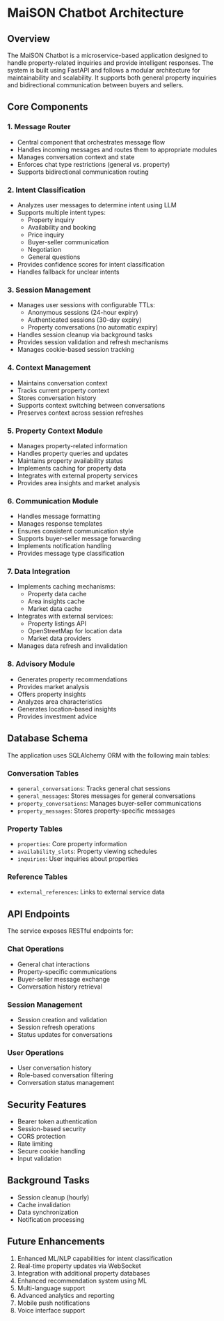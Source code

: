 # MaiSON Chatbot Architecture

## Overview

The MaiSON Chatbot is a microservice-based application designed to handle property-related inquiries and provide intelligent responses. The system is built using FastAPI and follows a modular architecture for maintainability and scalability. It supports both general property inquiries and bidirectional communication between buyers and sellers.

## Core Components

### 1. Message Router
- Central component that orchestrates message flow
- Handles incoming messages and routes them to appropriate modules
- Manages conversation context and state
- Enforces chat type restrictions (general vs. property)
- Supports bidirectional communication routing

### 2. Intent Classification
- Analyzes user messages to determine intent using LLM
- Supports multiple intent types:
  - Property inquiry
  - Availability and booking
  - Price inquiry
  - Buyer-seller communication
  - Negotiation
  - General questions
- Provides confidence scores for intent classification
- Handles fallback for unclear intents

### 3. Session Management
- Manages user sessions with configurable TTLs:
  - Anonymous sessions (24-hour expiry)
  - Authenticated sessions (30-day expiry)
  - Property conversations (no automatic expiry)
- Handles session cleanup via background tasks
- Provides session validation and refresh mechanisms
- Manages cookie-based session tracking

### 4. Context Management
- Maintains conversation context
- Tracks current property context
- Stores conversation history
- Supports context switching between conversations
- Preserves context across session refreshes

### 5. Property Context Module
- Manages property-related information
- Handles property queries and updates
- Maintains property availability status
- Implements caching for property data
- Integrates with external property services
- Provides area insights and market analysis

### 6. Communication Module
- Handles message formatting
- Manages response templates
- Ensures consistent communication style
- Supports buyer-seller message forwarding
- Implements notification handling
- Provides message type classification

### 7. Data Integration
- Implements caching mechanisms:
  - Property data cache
  - Area insights cache
  - Market data cache
- Integrates with external services:
  - Property listings API
  - OpenStreetMap for location data
  - Market data providers
- Manages data refresh and invalidation

### 8. Advisory Module
- Generates property recommendations
- Provides market analysis
- Offers property insights
- Analyzes area characteristics
- Generates location-based insights
- Provides investment advice

## Database Schema

The application uses SQLAlchemy ORM with the following main tables:

### Conversation Tables
- `general_conversations`: Tracks general chat sessions
- `general_messages`: Stores messages for general conversations
- `property_conversations`: Manages buyer-seller communications
- `property_messages`: Stores property-specific messages

### Property Tables
- `properties`: Core property information
- `availability_slots`: Property viewing schedules
- `inquiries`: User inquiries about properties

### Reference Tables
- `external_references`: Links to external service data

## API Endpoints

The service exposes RESTful endpoints for:

### Chat Operations
- General chat interactions
- Property-specific communications
- Buyer-seller message exchange
- Conversation history retrieval

### Session Management
- Session creation and validation
- Session refresh operations
- Status updates for conversations

### User Operations
- User conversation history
- Role-based conversation filtering
- Conversation status management

## Security Features

- Bearer token authentication
- Session-based security
- CORS protection
- Rate limiting
- Secure cookie handling
- Input validation

## Background Tasks

- Session cleanup (hourly)
- Cache invalidation
- Data synchronization
- Notification processing

## Future Enhancements

1. Enhanced ML/NLP capabilities for intent classification
2. Real-time property updates via WebSocket
3. Integration with additional property databases
4. Enhanced recommendation system using ML
5. Multi-language support
6. Advanced analytics and reporting
7. Mobile push notifications
8. Voice interface support 